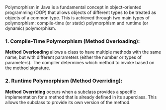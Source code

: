 Polymorphism in Java is a fundamental concept in object-oriented programming (OOP) that allows objects of different types to be treated as objects of a common type. This is achieved through two main types of polymorphism: compile-time (or static) polymorphism and runtime (or dynamic) polymorphism.

### 1. Compile-Time Polymorphism (Method Overloading):

**Method Overloading** allows a class to have multiple methods with the same name, but with different parameters (either the number or types of parameters). The compiler determines which method to invoke based on the method signature.

### 2. Runtime Polymorphism (Method Overriding):

**Method Overriding** occurs when a subclass provides a specific implementation for a method that is already defined in its superclass. This allows the subclass to provide its own version of the method.
